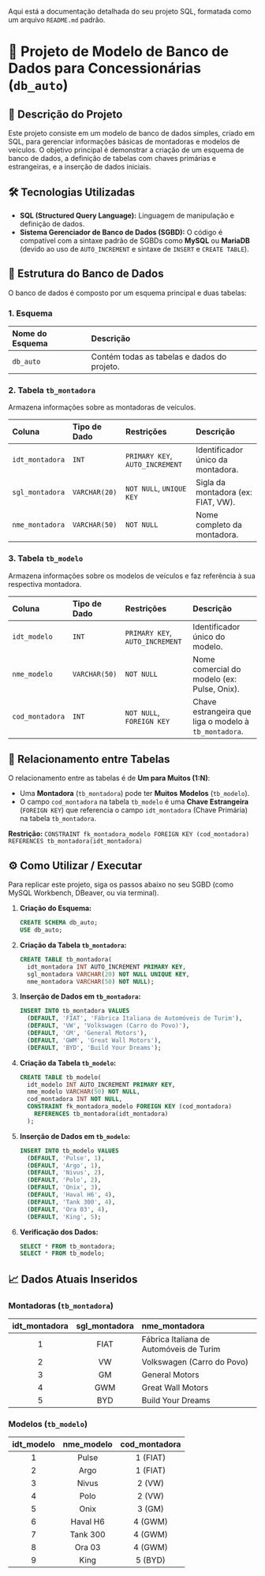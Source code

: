Aqui está a documentação detalhada do seu projeto SQL, formatada como um arquivo `README.md` padrão.

# 🚗 Projeto de Modelo de Banco de Dados para Concessionárias (`db_auto`)

## 📜 Descrição do Projeto

Este projeto consiste em um modelo de banco de dados simples, criado em SQL, para gerenciar informações básicas de montadoras e modelos de veículos. O objetivo principal é demonstrar a criação de um esquema de banco de dados, a definição de tabelas com chaves primárias e estrangeiras, e a inserção de dados iniciais.

## 🛠️ Tecnologias Utilizadas

  * **SQL (Structured Query Language):** Linguagem de manipulação e definição de dados.
  * **Sistema Gerenciador de Banco de Dados (SGBD):** O código é compatível com a sintaxe padrão de SGBDs como **MySQL** ou **MariaDB** (devido ao uso de `AUTO_INCREMENT` e sintaxe de `INSERT` e `CREATE TABLE`).

## 📁 Estrutura do Banco de Dados

O banco de dados é composto por um esquema principal e duas tabelas:

### 1\. Esquema

| Nome do Esquema | Descrição |
| :--- | :--- |
| `db_auto` | Contém todas as tabelas e dados do projeto. |

### 2\. Tabela `tb_montadora`

Armazena informações sobre as montadoras de veículos.

| Coluna | Tipo de Dado | Restrições | Descrição |
| :--- | :--- | :--- | :--- |
| `idt_montadora` | `INT` | `PRIMARY KEY`, `AUTO_INCREMENT` | Identificador único da montadora. |
| `sgl_montadora` | `VARCHAR(20)` | `NOT NULL`, `UNIQUE KEY` | Sigla da montadora (ex: FIAT, VW). |
| `nme_montadora` | `VARCHAR(50)` | `NOT NULL` | Nome completo da montadora. |

### 3\. Tabela `tb_modelo`

Armazena informações sobre os modelos de veículos e faz referência à sua respectiva montadora.

| Coluna | Tipo de Dado | Restrições | Descrição |
| :--- | :--- | :--- | :--- |
| `idt_modelo` | `INT` | `PRIMARY KEY`, `AUTO_INCREMENT` | Identificador único do modelo. |
| `nme_modelo` | `VARCHAR(50)` | `NOT NULL` | Nome comercial do modelo (ex: Pulse, Onix). |
| `cod_montadora` | `INT` | `NOT NULL`, `FOREIGN KEY` | Chave estrangeira que liga o modelo à `tb_montadora`. |

## 🔗 Relacionamento entre Tabelas

O relacionamento entre as tabelas é de **Um para Muitos (1:N)**:

  * Uma **Montadora** (`tb_montadora`) pode ter **Muitos** **Modelos** (`tb_modelo`).
  * O campo `cod_montadora` na tabela `tb_modelo` é uma **Chave Estrangeira** (`FOREIGN KEY`) que referencia o campo `idt_montadora` (Chave Primária) na tabela `tb_montadora`.

**Restrição:** `CONSTRAINT fk_montadora_modelo FOREIGN KEY (cod_montadora) REFERENCES tb_montadora(idt_montadora)`

## ⚙️ Como Utilizar / Executar

Para replicar este projeto, siga os passos abaixo no seu SGBD (como MySQL Workbench, DBeaver, ou via terminal).

1.  **Criação do Esquema:**

    ```sql
    CREATE SCHEMA db_auto;
    USE db_auto;
    ```

2.  **Criação da Tabela `tb_montadora`:**

    ```sql
    CREATE TABLE tb_montadora(
      idt_montadora INT AUTO_INCREMENT PRIMARY KEY,
      sgl_montadora VARCHAR(20) NOT NULL UNIQUE KEY,
      nme_montadora VARCHAR(50) NOT NULL);
    ```

3.  **Inserção de Dados em `tb_montadora`:**

    ```sql
    INSERT INTO tb_montadora VALUES
      (DEFAULT, 'FIAT', 'Fábrica Italiana de Automóveis de Turim'),
      (DEFAULT, 'VW', 'Volkswagen (Carro do Povo)'),
      (DEFAULT, 'GM', 'General Motors'),
      (DEFAULT, 'GWM', 'Great Wall Motors'),
      (DEFAULT, 'BYD', 'Build Your Dreams');
    ```

4.  **Criação da Tabela `tb_modelo`:**

    ```sql
    CREATE TABLE tb_modelo(
      idt_modelo INT AUTO_INCREMENT PRIMARY KEY,
      nme_modelo VARCHAR(50) NOT NULL,
      cod_montadora INT NOT NULL,
      CONSTRAINT fk_montadora_modelo FOREIGN KEY (cod_montadora) 
        REFERENCES tb_montadora(idt_montadora)
      );
    ```

5.  **Inserção de Dados em `tb_modelo`:**

    ```sql
    INSERT INTO tb_modelo VALUES
      (DEFAULT, 'Pulse', 1),
      (DEFAULT, 'Argo', 1),
      (DEFAULT, 'Nivus', 2),
      (DEFAULT, 'Polo', 2),
      (DEFAULT, 'Onix', 3),
      (DEFAULT, 'Haval H6', 4),
      (DEFAULT, 'Tank 300', 4),
      (DEFAULT, 'Ora 03', 4),
      (DEFAULT, 'King', 5);
    ```

6.  **Verificação dos Dados:**

    ```sql
    SELECT * FROM tb_montadora;
    SELECT * FROM tb_modelo;
    ```

## 📈 Dados Atuais Inseridos

### Montadoras (`tb_montadora`)

| idt\_montadora | sgl\_montadora | nme\_montadora |
| :---: | :---: | :--- |
| 1 | FIAT | Fábrica Italiana de Automóveis de Turim |
| 2 | VW | Volkswagen (Carro do Povo) |
| 3 | GM | General Motors |
| 4 | GWM | Great Wall Motors |
| 5 | BYD | Build Your Dreams |

### Modelos (`tb_modelo`)

| idt\_modelo | nme\_modelo | cod\_montadora |
| :---: | :---: | :---: |
| 1 | Pulse | 1 (FIAT) |
| 2 | Argo | 1 (FIAT) |
| 3 | Nivus | 2 (VW) |
| 4 | Polo | 2 (VW) |
| 5 | Onix | 3 (GM) |
| 6 | Haval H6 | 4 (GWM) |
| 7 | Tank 300 | 4 (GWM) |
| 8 | Ora 03 | 4 (GWM) |
| 9 | King | 5 (BYD) |

